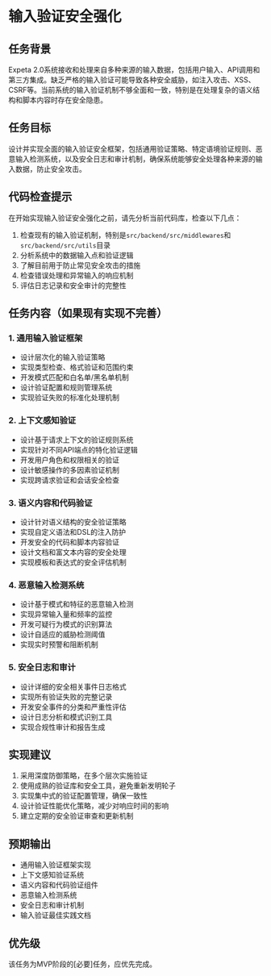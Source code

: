 # 输入验证安全强化

## 任务背景
Expeta 2.0系统接收和处理来自多种来源的输入数据，包括用户输入、API调用和第三方集成。缺乏严格的输入验证可能导致各种安全威胁，如注入攻击、XSS、CSRF等。当前系统的输入验证机制不够全面和一致，特别是在处理复杂的语义结构和脚本内容时存在安全隐患。

## 任务目标
设计并实现全面的输入验证安全框架，包括通用验证策略、特定语境验证规则、恶意输入检测系统，以及安全日志和审计机制，确保系统能够安全处理各种来源的输入数据，防止安全攻击。

## 代码检查提示
在开始实现输入验证安全强化之前，请先分析当前代码库，检查以下几点：

1. 检查现有的输入验证机制，特别是`src/backend/src/middlewares`和`src/backend/src/utils`目录
2. 分析系统中的数据输入点和验证逻辑
3. 了解目前用于防止常见安全攻击的措施
4. 检查错误处理和异常输入的响应机制
5. 评估日志记录和安全审计的完整性

## 任务内容（如果现有实现不完善）

### 1. 通用输入验证框架
- 设计层次化的输入验证策略
- 实现类型检查、格式验证和范围约束
- 开发模式匹配和白名单/黑名单机制
- 设计验证配置和规则管理系统
- 实现验证失败的标准化处理机制

### 2. 上下文感知验证
- 设计基于请求上下文的验证规则系统
- 实现针对不同API端点的特化验证逻辑
- 开发用户角色和权限相关的验证
- 设计敏感操作的多因素验证机制
- 实现跨请求验证和会话安全检查

### 3. 语义内容和代码验证
- 设计针对语义结构的安全验证策略
- 实现自定义语法和DSL的注入防护
- 开发安全的代码和脚本内容验证
- 设计文档和富文本内容的安全处理
- 实现模板和表达式的安全评估机制

### 4. 恶意输入检测系统
- 设计基于模式和特征的恶意输入检测
- 实现异常输入量和频率的监控
- 开发可疑行为模式的识别算法
- 设计自适应的威胁检测阈值
- 实现实时预警和阻断机制

### 5. 安全日志和审计
- 设计详细的安全相关事件日志格式
- 实现所有验证失败的完整记录
- 开发安全事件的分类和严重性评估
- 设计日志分析和模式识别工具
- 实现合规性审计和报告生成

## 实现建议
1. 采用深度防御策略，在多个层次实施验证
2. 使用成熟的验证库和安全工具，避免重新发明轮子
3. 实现集中式的验证配置管理，确保一致性
4. 设计验证性能优化策略，减少对响应时间的影响
5. 建立定期的安全验证审查和更新机制

## 预期输出
- 通用输入验证框架实现
- 上下文感知验证系统
- 语义内容和代码验证组件
- 恶意输入检测系统
- 安全日志和审计机制
- 输入验证最佳实践文档

## 优先级
该任务为MVP阶段的[必要]任务，应优先完成。 